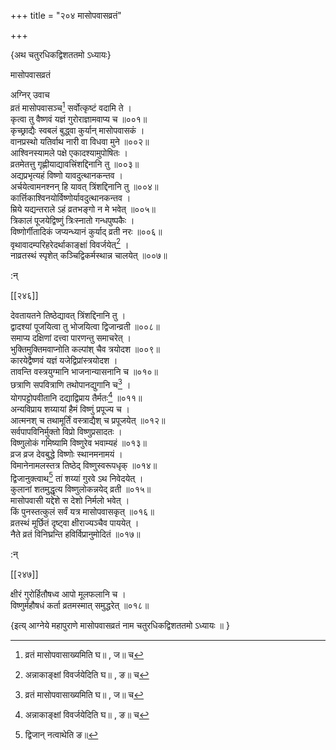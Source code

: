 +++
title = "२०४ मासोपवासव्रतं"

+++

\{अथ चतुरधिकद्विशततमो ऽध्यायः\}

मासोपवासव्रतं  
    
अग्निर् उवाच  
व्रतं मासोपवासञ्च[^१] सर्वोत्कृष्टं वदामि ते   ।  
कृत्वा तु वैष्णवं यज्ञं गुरोराज्ञामवाप्य च   ॥००१॥  
कृच्छ्राद्यैः स्वबलं बुद्ध्वा कुर्यान् मासोपवासकं   ।  
वानप्रस्थो यतिर्वाथ नारी वा विधवा मुने ॥००२॥  
आश्विनस्यामले पक्षे एकादश्यामुपोषितः ।  
व्रतमेतत्तु गृह्णीयाद्यावत्त्रिंशद्दिनानि तु ॥००३॥  
अद्यप्रभृत्यहं विष्णो यावदुत्थानकन्तव ।  
अर्चयेत्वामनश्नन् हि यावत् त्रिंशद्दिनानि तु ॥००४॥  
कार्त्तिकाश्विनयोर्विष्णोर्यावदुत्थानकन्तव ।  
म्रिये यद्यन्तराले ऽहं व्रतभङ्गो न मे भवेत् ॥००५॥  
त्रिकालं पूजयेद्विष्णुं त्रिःस्नातो गन्धपुष्पकैः   ।  
विष्णोर्गीतादिकं जप्यन्ध्यानं कुर्याद् व्रती नरः   ॥००६॥  
वृथावादम्परिहरेदर्थाकाङ्क्षां विवर्जयेत्[^२]   ।  
नाव्रतस्थं स्पृशेत् कञ्चिद्विकर्मस्थान्न चालयेत् ॥००७॥  
    
:न्  
    
[^१]: व्रतं मासोपवासाख्यमिति घ॥ , ज॥ च  
    
[^२]: अन्नाकाङ्क्षां विवर्जयेदिति घ॥ , ङ॥ च  

[[२४६]]
    
देवतायतने तिष्ठेद्यावत् त्रिंशद्दिनानि तु ।  
द्वादश्यां पूजयित्वा तु भोजयित्वा द्विजान्व्रती ॥००८॥  
समाप्य दक्षिणां दत्त्वा पारणन्तु समाचरेत् ।  
भुक्तिमुक्तिमवाप्नोति कल्पांश् चैव त्रयोदश ॥००९॥  
कारयेद्वैष्णवं यज्ञं यजेद्विप्रांस्त्रयोदश   ।  
तावन्ति वस्त्रयुग्मानि भाजनान्यासनानि च ॥०१०॥  
छत्राणि सपवित्राणि तथोपानद्युगानि च[^१] ।  
योगपट्टोपवीतानि दद्याद्विप्राय तैर्मतः[^२] ॥०११॥  
अन्यविप्राय शय्यायां हैमं विष्णुं प्रपूज्य च   ।  
आत्मनश् च तथामूर्तिं वस्त्राद्यैश् च प्रपूजयेत् ॥०१२॥  
सर्वपापविनिर्मुक्तो विप्रो विष्णुप्रसादतः ।  
विष्णुलोकं गमिष्यामि विष्णुरेव भवाम्यहं   ॥०१३॥  
व्रज व्रज देवबुद्धे विष्णोः स्थानमनामयं ।  
विमानेनामलस्तत्र तिष्ठेद् विष्णुस्वरूपधृक्   ॥०१४॥  
द्विजानुक्त्वाथ[^३] तां शय्यां गुरवे ऽथ निवेदयेत् ।  
कुलानां शतमुद्धृत्य विष्णुलोकन्नयेद् व्रती   ॥०१५॥  
मासोपवासी यद्देशे स देशो निर्मलो भवेत् ।  
किं पुनस्तत्कुलं सर्वं यत्र मासोपवासकृत् ॥०१६॥  
व्रतस्थं मूर्छितं दृष्ट्वा क्षीराज्यञ्चैव पाययेत्   ।  
नैते व्रतं विनिघ्रन्ति हविर्विप्रानुमोदितं ॥०१७॥  
    
:न्  
    
[^१]: ततः पानयुतानि चेति ख॥  
    
[^२]: वै नत इति घ॥  
    
[^३]: द्विजान् नत्वाथेति ङ॥  

[[२४७]]
    
क्षीरं गुरोर्हितौषध्व आपो मूलफलानि च ।  
विष्णुर्महौषधं कर्ता व्रतमस्मात् समुद्धरेत्   ॥०१८॥  
    
\{इत्य् आग्नेये महापुराणे मासोपवासव्रतं नाम चतुरधिकद्विशततमो ऽध्यायः ॥  }
    